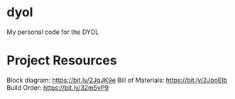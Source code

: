 # dyol
My personal code for the DYOL

# Project Resources
Block diagram: https://bit.ly/2JqJK9e
Bill of Materials: https://bit.ly/2JpoEIb
Build Order: https://bit.ly/32m5vP9
